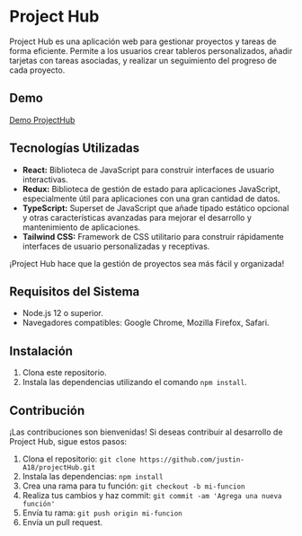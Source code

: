# Project Hub

Project Hub es una aplicación web para gestionar proyectos y tareas de forma eficiente. Permite a los usuarios crear tableros personalizados, añadir tarjetas con tareas asociadas, y realizar un seguimiento del progreso de cada proyecto.

## Demo

[Demo ProjectHub](https://projecthubx.netlify.app/)

## Tecnologías Utilizadas

- **React:** Biblioteca de JavaScript para construir interfaces de usuario interactivas.
- **Redux:** Biblioteca de gestión de estado para aplicaciones JavaScript, especialmente útil para aplicaciones con una gran cantidad de datos.
- **TypeScript:** Superset de JavaScript que añade tipado estático opcional y otras características avanzadas para mejorar el desarrollo y mantenimiento de aplicaciones.
- **Tailwind CSS:** Framework de CSS utilitario para construir rápidamente interfaces de usuario personalizadas y receptivas.

¡Project Hub hace que la gestión de proyectos sea más fácil y organizada!

## Requisitos del Sistema

- Node.js 12 o superior.
- Navegadores compatibles: Google Chrome, Mozilla Firefox, Safari.

## Instalación

1. Clona este repositorio.
2. Instala las dependencias utilizando el comando `npm install`.

## Contribución

¡Las contribuciones son bienvenidas! Si deseas contribuir al desarrollo de Project Hub, sigue estos pasos:

1. Clona el repositorio: `git clone https://github.com/justin-A18/projectHub.git`
2. Instala las dependencias: `npm install`
3. Crea una rama para tu función: `git checkout -b mi-funcion`
4. Realiza tus cambios y haz commit: `git commit -am 'Agrega una nueva función'`
5. Envía tu rama: `git push origin mi-funcion`
6. Envía un pull request.
